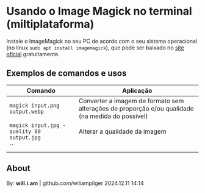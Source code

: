 # Usando o Image Magick no terminal (miltiplataforma)

Instale o ImageMagick no seu PC de acordo com o seu sistema operacional (no linux `sudo apt install imagemagick`), que pode ser baixado no [site oficial](https://imagemagick.org) gratuitamente.


## Exemplos de comandos e usos

| Comando | Aplicação |
| --- | --- |
| `magick input.png output.webp` | Converter a imagem de formato sem alterações de proporção e/ou qualidade (na medida do possível) |
| `magick input.jpg -quality 80 output.jpg` | Alterar a qualidade da imagem |
| `` |  |





## About

By: **will.i.am** | github.com/wiliampilger
2024.12.11 14:14
